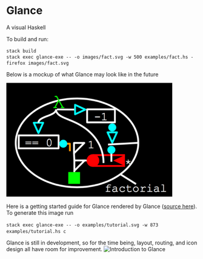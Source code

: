 # Glance
A visual Haskell

To build and run:
```
stack build
stack exec glance-exe -- -o images/fact.svg -w 500 examples/fact.hs -
firefox images/fact.svg
```
Below is a mockup of what Glance may look like in the future

<img src="examples/factorial_goal.png" alt="factorial_goal" height="300"/>
</br>

Here is a getting started guide for Glance rendered by Glance ([source here](examples/tutorial.hs)). To generate this image run

`stack exec glance-exe -- -o examples/tutorial.svg -w 873 examples/tutorial.hs c`

Glance is still in development, so for the time being, layout, routing, and icon design all have room for improvement.
<img src="https://cdn.rawgit.com/rgleichman/glance/6e56b2e5d1d2d031eca88b08e1444b8987b242af/examples/tutorial.svg" alt="Introduction to Glance" />

